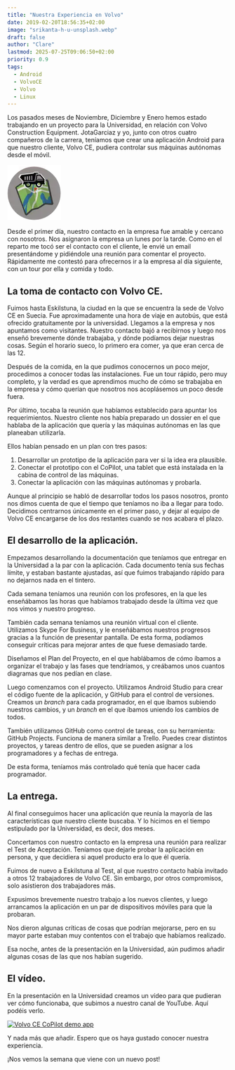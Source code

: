 ```yaml
---
title: "Nuestra Experiencia en Volvo"
date: 2019-02-20T18:56:35+02:00
image: "srikanta-h-u-unsplash.webp"
draft: false
author: "Clare"
lastmod: 2025-07-25T09:06:50+02:00
priority: 0.9
tags:
  - Android
  - VolvoCE
  - Volvo
  - Linux
---
```


Los pasados meses de Noviembre, Diciembre y Enero hemos estado trabajando en un proyecto para la Universidad, en relación con Volvo Construction Equipment. JotaGarciaz y yo, junto con otros cuatro compañeros de la carrera, teníamos que crear una aplicación Android para que nuestro cliente, Volvo CE, pudiera controlar sus máquinas autónomas desde el móvil.

![Logo de la app](logo-app.webp)

Desde el primer día, nuestro contacto en la empresa fue amable y cercano con nosotros. Nos asignaron la empresa un lunes por la tarde. Como en el reparto me tocó ser el contacto con el cliente, le envié un email presentándome y pidiéndole una reunión para comentar el proyecto. Rápidamente me contestó para ofrecernos ir a la empresa al día siguiente, con un tour por ella y comida y todo.

## La toma de contacto con Volvo CE.

Fuimos hasta Eskilstuna, la ciudad en la que se encuentra la sede de Volvo CE en Suecia. Fue aproximadamente una hora de viaje en autobús, que está ofrecido gratuitamente por la universidad. Llegamos a la empresa y nos apuntamos como visitantes. Nuestro contacto bajó a recibirnos y luego nos enseñó brevemente dónde trabajaba, y dónde podíamos dejar nuestras cosas. Según el horario sueco, lo primero era comer, ya que eran cerca de las 12.

Después de la comida, en la que pudimos conocernos un poco mejor, procedimos a conocer todas las instalaciones. Fue un tour rápido, pero muy completo, y la verdad es que aprendimos mucho de cómo se trabajaba en la empresa y cómo querían que nosotros nos acoplásemos un poco desde fuera.

Por último, tocaba la reunión que habíamos establecido para apuntar los requerimientos. Nuestro cliente nos había preparado un dossier en el que hablaba de la aplicación que quería y las máquinas autónomas en las que planeaban utilizarla.

Ellos habían pensado en un plan con tres pasos:

1. Desarrollar un prototipo de la aplicación para ver si la idea era plausible.
2. Conectar el prototipo con el CoPilot, una tablet que está instalada en la cabina de control de las máquinas.
3. Conectar la aplicación con las máquinas autónomas y probarla.

Aunque al principio se habló de desarrollar todos los pasos nosotros, pronto nos dimos cuenta de que el tiempo que teníamos no iba a llegar para todo. Decidimos centrarnos únicamente en el primer paso, y dejar al equipo de Volvo CE encargarse de los dos restantes cuando se nos acabara el plazo.

## El desarrollo de la aplicación.

Empezamos desarrollando la documentación que teníamos que entregar en la Universidad a la par con la aplicación. Cada documento tenía sus fechas límite, y estaban bastante ajustadas, así que fuimos trabajando rápido para no dejarnos nada en el tintero.

Cada semana teníamos una reunión con los profesores, en la que les enseñábamos las horas que habíamos trabajado desde la última vez que nos vimos y nuestro progreso.

También cada semana teníamos una reunión virtual con el cliente. Utilizamos Skype For Business, y le enseñábamos nuestros progresos gracias a la función de presentar pantalla. De esta forma, podíamos conseguir críticas para mejorar antes de que fuese demasiado tarde.

Diseñamos el Plan del Proyecto, en el que hablábamos de cómo íbamos a organizar el trabajo y las fases que tendríamos, y creábamos unos cuantos diagramas que nos pedían en clase.

Luego comenzamos con el proyecto. Utilizamos Android Studio para crear el código fuente de la aplicación, y GitHub para el control de versiones. Creamos un _branch_ para cada programador, en el que íbamos subiendo nuestros cambios, y un _branch_ en el que íbamos uniendo los cambios de todos.

También utilizamos GitHub como control de tareas, con su herramienta: GitHub Projects. Funciona de manera similar a Trello. Puedes crear distintos proyectos, y tareas dentro de ellos, que se pueden asignar a los programadores y a fechas de entrega.

De esta forma, teníamos más controlado qué tenía que hacer cada programador.

## La entrega.

Al final conseguimos hacer una aplicación que reunía la mayoría de las características que nuestro cliente buscaba. Y lo hicimos en el tiempo estipulado por la Universidad, es decir, dos meses.

Concertamos con nuestro contacto en la empresa una reunión para realizar el Test de Aceptación. Teníamos que dejarle probar la aplicación en persona, y que decidiera si aquel producto era lo que él quería.

Fuimos de nuevo a Eskilstuna al Test, al que nuestro contacto había invitado a otros 12 trabajadores de Volvo CE. Sin embargo, por otros compromisos, solo asistieron dos trabajadores más.

Expusimos brevemente nuestro trabajo a los nuevos clientes, y luego arrancamos la aplicación en un par de dispositivos móviles para que la probaran.

Nos dieron algunas críticas de cosas que podrían mejorarse, pero en su mayor parte estaban muy contentos con el trabajo que habíamos realizado.

Esa noche, antes de la presentación en la Universidad, aún pudimos añadir algunas cosas de las que nos habían sugerido.

## El vídeo.

En la presentación en la Universidad creamos un vídeo para que pudieran ver cómo funcionaba, que subimos a nuestro canal de YouTube. Aquí podéis verlo.

[![Volvo CE CoPilot demo app](https://img.youtube.com/vi/27wzuZg3A7I/0.jpg)](https://youtu.be/27wzuZg3A7I "Volvo CE CoPilot demo app")

Y nada más que añadir. Espero que os haya gustado conocer nuestra experiencia.

¡Nos vemos la semana que viene con un nuevo post!
